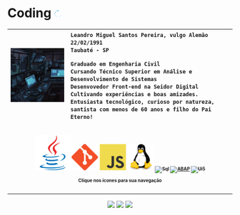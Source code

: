 # Coding  ![Alt Text](img/lazyload.gif)


| ![Alt Text](img/gif022.gif) | `Leandro Miguel Santos Pereira, vulgo Alemão`</br>`22/02/1991`</br>`Taubaté - SP`</p>`Graduado em Engenharia Civil`<br>`Cursando Técnico Superior em Análise e Desenvolvimento de Sistemas`</br>`Desenvovedor Front-end na Seidor Digital` <br> `Cultivando experiências e boas amizades.`<br>`Entusiasta tecnológico, curioso por natureza, santista com menos de 60 anos e filho do Pai Eterno!`<br> |
| :-------------------------- | :----------------------------------------------------------------------------------------------------------------------------------------------------------------------------------------------------------------------------------------------------------------------------------------------------------------------------------------------------------------------------------------------------- |
  <h2 align="center"><font size="-2">
    <img height="80" src=https://raw.githubusercontent.com/devicons/devicon/7a4ca8aa871d6dca81691e018d31eed89cb70a76/icons/java/java-original.svg alt="Java"/>
    <img height="60" src=https://raw.githubusercontent.com/devicons/devicon/7a4ca8aa871d6dca81691e018d31eed89cb70a76/icons/git/git-original.svg alt="Git"/>
    <img height="60" src=https://raw.githubusercontent.com/devicons/devicon/7a4ca8aa871d6dca81691e018d31eed89cb70a76/icons/javascript/javascript-original.svg alt="JS"/>
    <img height="60" src=https://raw.githubusercontent.com/devicons/devicon/7a4ca8aa871d6dca81691e018d31eed89cb70a76/icons/linux/linux-original.svg alt="Linux"/>
    <img height="60" src=https://desenvolvimentoaberto.files.wordpress.com/2016/11/logoazuresql.png alt="Sql"/>
    <a target="_blank"href="https://github.com/leandro-miguel/ABAP" alt="My repository ABAP">
    <img height="60" src=https://logowiki.net/wp-content/uploads/imgp/abap-Logo-1-3323.jpg alt="ABAP"/></a>
    <img height="60" src=https://sap.github.io/ui5-tooling/images/UI5_logo_wide.png alt="Ui5"/></br>
    Clique nos ícones para sua navegação<h2>

--------
<p align="center">
  <a target="_blank"href="mailto:miguel.apmbb@gmail.com" alt="Outlook">
  <img src="https://img.shields.io/badge/-email-0072c6?style=flat-square&labelColor=0072c6&logo=gmail&logoColor=white&link="miguel.apmbb@gmail.com" /></a> 

  <a target="_blank" href="https://www.linkedin.com/in/leandropereiraa/" alt="Linkedin">
  <img src="https://img.shields.io/badge/-linkedin-0e76a8?style=flat-square&logo=Linkedin&logoColor=white"/></a>

  <a target="_blank" href="https://www.instagram.com/leandro_miguel_pereira22/" alt="Instagram">
  <img src="https://img.shields.io/badge/-instagram-DF0174?style=flat-square&labelColor=DF0174&logo=instagram&logoColor=white"/></a>